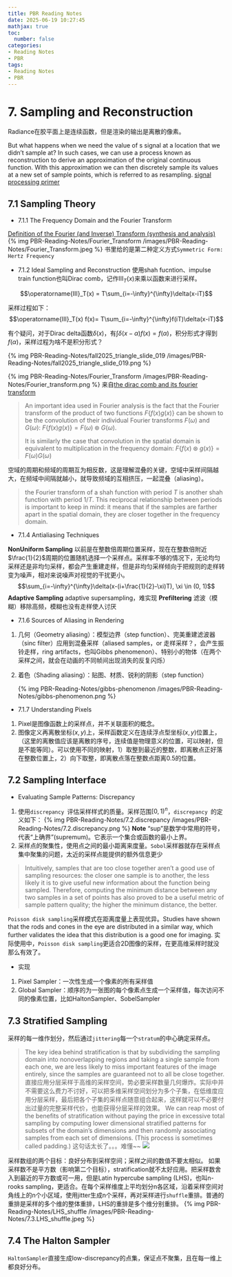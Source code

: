 ```yaml
---
title: PBR Reading Notes
date: 2025-06-19 10:27:45
mathjax: true
toc:
  number: false
categories:
- Reading Notes
- PBR
tags: 
- Reading Notes
- PBR
---
```


# 7. Sampling and Reconstruction

Radiance在胶平面上是连续函数，但是渲染的输出是离散的像素。

 But what happens when we need the value of s signal at a location that we didn’t sample at?  In such cases, we can use a process known as reconstruction to derive an approximation of the original continuous function. With this approximation we can then discretely sample its values at a new set of sample points, which is referred to as resampling.
[signal processing primer](https://therealmjp.github.io/posts/signal-processing-primer/)


## 7.1 Sampling Theory

- 7.1.1 The Frequency Domain and the Fourier Transform

[Definition of the Fourier (and Inverse) Transform (synthesis and analysis)](https://lpsa.swarthmore.edu/Fourier/Xforms/FXformIntro.html)
{% img PBR-Reading-Notes/Fourier_Transform /images/PBR-Reading-Notes/Fourier_Transform.jpeg %}
书里给的是第二种定义方式`Symmetric Form: Hertz Frequency`

- 7.1.2 Ideal Sampling and Reconstruction
使用shah fucntion、impulse train function也叫Dirac comb，记作$\operatorname{III}_T(x)$来乘以函数来进行采样。

$$\operatorname{III}_T(x) = T\sum_{i=-\infty}^{\infty}\delta(x-iT)$$

采样过程如下：
$$\operatorname{III}_T(x) f(x)= T\sum_{i=-\infty}^{\infty}f(iT)\delta(x-iT)$$

有个疑问，对于Dirac delta函数$\delta(x)$，有$\int{\delta(x - \alpha)}f(x) = f(\alpha)$，积分形式才得到$f(\alpha)$，采样过程为啥不是积分形式？

<!-- https://15462.courses.cs.cmu.edu/fall2015/lecture/triangle/slide_019 -->
{% img PBR-Reading-Notes/fall2025_triangle_slide_019 /images/PBR-Reading-Notes/fall2025_triangle_slide_019.png %} 


{% img PBR-Reading-Notes/Fourier_Transform /images/PBR-Reading-Notes/Fourier_transform.png %}
来自[the dirac comb and its fourier transform](https://dspillustrations.com/pages/posts/misc/the-dirac-comb-and-its-fourier-transform.html)

> An important idea used in Fourier analysis is the fact that the Fourier transform of the product of two functions $F\{f(x)g(x)\}$ can be shown to be the convolution of their individual Fourier transforms $F(\omega)$ and $G(\omega)$: $F\{f(x)g(x)\} = F(\omega) \circledast G(\omega)$.
>
> It is similarly the case that convolution in the spatial domain is equivalent to multiplication in the frequency domain: $F\{f(x) \circledast g(x)\} = F(\omega)G(\omega)$

空域的周期和频域的周期互为相反数，这是理解混叠的关键，空域中采样间隔越大，在频域中间隔就越小，就导致频域的互相挤压，一起混叠（aliasing）。

> the Fourier transform of a shah function with period $T$ is another shah function with period $1/T$. This reciprocal relationship between periods is important to keep in mind: it means that if the samples are farther apart in the spatial domain, they are closer together in the frequency domain.

- 7.1.4 Antialiasing Techniques

**NonUniform Sampling** 以前是在整数倍周期位置采样，现在在整数倍附近$\frac{1}{2}$周期的位置随机选择一个采样点。采样率不够的情况下，无论均匀采样还是非均匀采样，都会产生重建走样，但是非均匀采样倾向于把规则的走样转变为噪声，相对来说噪声对视觉的干扰更小。
  $$\sum_{i=-\infty}^{\infty}\delta(x-(i+\frac{1}{2}-\xi)T), \xi \in (0, 1)$$
**Adaptive Sampling** adaptive supersampling，难实现
**Prefiltering** 滤波（模糊）移除高频，模糊也没有走样使人讨厌
- 7.1.6 Sources of Aliasing in Rendering
1. 几何（Geometry aliasing）：模型边界（step function）、完美重建滤波器（sinc filter）应用到混叠采样（aliased samples，or 走样采样？，会产生振铃走样，ring artifacts，也叫Gibbs phenomenon）、特别小的物体（在两个采样之间，就会在动画的不同帧间出现消失的反复闪烁）
2. 着色（Shading aliasing）：贴图、材质、锐利的阴影（step function）
   
   {% img PBR-Reading-Notes/gibbs-phenomenon /images/PBR-Reading-Notes/gibbs-phenomenon.png %}

- 7.1.7 Understanding Pixels

1. Pixel是图像函数上的采样点，并不关联面积的概念。
2. 图像定义再离散坐标$(x,y)$上，采样函数定义在连续浮点型坐标$(x,y)$位置上，（这里的离散值应该是离散的序号，连续值是物理意义的位置，可以映射，但是不能等同）。可以使用不同的映射，1）取整到最近的整数，即离散点正好落在整数位置上，2）向下取整，即离散点落在整数点距离0.5的位置。

## 7.2 Sampling Interface
- Evaluating Sample Patterns: Discrepancy
1. 使用`discrepancy `评估采样样式的质量。采样范围$\left[0, 1 \right)^n$，`discrepancy `的定义如下：
   {% img PBR-Reading-Notes/7.2.discrepancy /images/PBR-Reading-Notes/7.2.discrepancy.png %}
**Note** “sup”是数学中常用的符号，代表“上确界”(supremum)。它表示一个集合或函数的最小上界。
2. 采样点的聚集性，使用点之间的最小距离来度量。`Sobol`采样器就存在采样点集中聚集的问题，太近的采样点能提供的额外信息更少

> Intuitively, samples that are too close together aren’t a good use of sampling resources: the closer one sample is to another, the less likely it is to give useful new information about the function being sampled. Therefore, computing the minimum distance between any two samples in a set of points has also proved to be a useful metric of sample pattern quality; the higher the minimum distance, the better.

`Poisson disk sampling`采样模式在距离度量上表现优异。Studies have shown that the rods and cones in the eye are distributed in a similar way, which further validates the idea that this distribution is a good one for imaging. 实际使用中，`Poisson disk sampling`更适合2D图像的采样，在更高维采样时就没那么有效了。

- 实现
1. Pixel Sampler：一次性生成一个像素的所有采样值
2. Global Sampler：顺序的为一张图的每个像素点生成一个采样值，每次访问不同的像素位置，比如HaltonSampler、SobelSampler

## 7.3 Stratified Sampling

采样的每一维作划分，然后通过`jittering`每一个`stratum`的中心确定采样点。
> The key idea behind stratification is that by subdividing the sampling domain into nonoverlapping regions and taking a single sample from each one, we are less likely to miss important features of the image entirely, since the samples are guaranteed not to all be close together.
直接应用分层采样于高维的采样空间，势必要采样数量几何爆炸。实际中并不需要这么费力不讨好，可以把多维采样空间划分为多个子集，在低维度应用分层采样，最后把各个子集的采样点随意组合起来，这样就可以不必要付出过量的完整采样代价，也能获得分层采样的效果。
> We can reap most of the benefits of stratification without paying the price in excessive total sampling by computing lower dimensional stratified patterns for subsets of the domain’s dimensions and then randomly associating samples from each set of dimensions. (This process is sometimes called padding.) 这句话太长了。。。难懂~~
![](https://pbr-book.org/3ed-2018/Sampling_and_Reconstruction/Sample%20padding.svg)

采样数组的两个目标：良好分布到采样空间；采样之间的数值不要太相似。
如果采样数不是平方数（影响第二个目标），stratification就不太好应用。把采样数舍入到最近的平方数或可一用，但是Latin hypercube sampling (LHS)，也叫n-rooks sampling，更适合。在每个采样维度上平均划分n各区域，沿着采样空间对角线上的n个小区域，使用jitter生成n个采样，再对采样进行`shuffle`重排。普通的重排是采样的多个维的整体重排，LHS的重排是多个维分别重排。
{% img PBR-Reading-Notes/LHS_shuffle /images/PBR-Reading-Notes/7.3.LHS_shuffle.jpeg %}

## 7.4 The Halton Sampler

`HaltonSampler`直接生成low-discrepancy的点集，保证点不聚集，且在每一维上都良好分布。